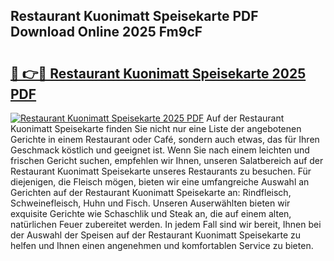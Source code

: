 ## Restaurant Kuonimatt Speisekarte PDF Download Online 2025 Fm9cF

# <h2><a href="http://gc8er9h.nevu.top/?p=Restaurant+Kuonimatt+Speisekarte">🔗 👉🔴 Restaurant Kuonimatt Speisekarte 2025 PDF</a></h2>

[![Restaurant Kuonimatt Speisekarte 2025 PDF](https://i.imgur.com/dBaPXMq.png)](http://gc8er9h.nevu.top/?p=Restaurant+Kuonimatt+Speisekarte)
Auf der Restaurant Kuonimatt Speisekarte finden Sie nicht nur eine Liste der angebotenen Gerichte in einem Restaurant oder Café, sondern auch etwas, das für Ihren Geschmack köstlich und geeignet ist. Wenn Sie nach einem leichten und frischen Gericht suchen, empfehlen wir Ihnen, unseren Salatbereich auf der Restaurant Kuonimatt Speisekarte unseres Restaurants zu besuchen. Für diejenigen, die Fleisch mögen, bieten wir eine umfangreiche Auswahl an Gerichten auf der Restaurant Kuonimatt Speisekarte an: Rindfleisch, Schweinefleisch, Huhn und Fisch. Unseren Auserwählten bieten wir exquisite Gerichte wie Schaschlik und Steak an, die auf einem alten, natürlichen Feuer zubereitet werden. In jedem Fall sind wir bereit, Ihnen bei der Auswahl der Speisen auf der Restaurant Kuonimatt Speisekarte zu helfen und Ihnen einen angenehmen und komfortablen Service zu bieten.
